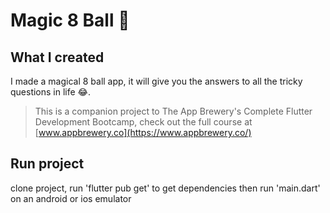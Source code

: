 
# Magic 8 Ball 🎱

## What I created

I made a magical 8 ball app, it will give you the answers to all the tricky questions in life 😂.


>This is a companion project to The App Brewery's Complete Flutter Development Bootcamp, check out the full course at [www.appbrewery.co](https://www.appbrewery.co/)

## Run project
clone project, run 'flutter pub get' to get dependencies then run 'main.dart' on an android or ios emulator

